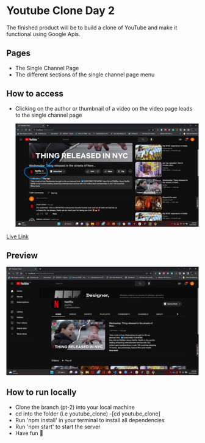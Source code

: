 # Youtube Clone Day 2

The finished product will be to build a clone of YouTube and make it functional using Google Apis.

## Pages

- The Single Channel Page
- The different sections of the single channel page menu

## How to access

- Clicking on the author or thumbnail of a video on the video page leads to the single channel page

  ![](src\assets\singlechannellead.png)

[Live Link](https://vermilion4.github.io/youtube_clone)

## Preview

![](src\assets\singlechannel.png)

## How to run locally

- Clone the branch (pt-2) into your local machine
- cd into the folder (i.e youtube_clone) -[cd youtube_clone]
- Run 'npm install' in your terminal to install all dependencies
- Run 'npm start' to start the server
- Have fun 🥳
